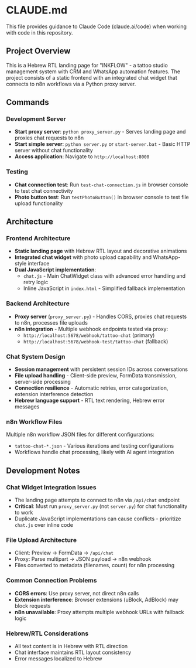 # CLAUDE.md

This file provides guidance to Claude Code (claude.ai/code) when working with code in this repository.

## Project Overview

This is a Hebrew RTL landing page for "INKFLOW" - a tattoo studio management system with CRM and WhatsApp automation features. The project consists of a static frontend with an integrated chat widget that connects to n8n workflows via a Python proxy server.

## Commands

### Development Server
- **Start proxy server**: `python proxy_server.py` - Serves landing page and proxies chat requests to n8n
- **Start simple server**: `python server.py` or `start-server.bat` - Basic HTTP server without chat functionality  
- **Access application**: Navigate to `http://localhost:8000`

### Testing
- **Chat connection test**: Run `test-chat-connection.js` in browser console to test chat connectivity
- **Photo button test**: Run `testPhotoButton()` in browser console to test file upload functionality

## Architecture

### Frontend Architecture
- **Static landing page** with Hebrew RTL layout and decorative animations
- **Integrated chat widget** with photo upload capability and WhatsApp-style interface
- **Dual JavaScript implementation**:
  - `chat.js` - Main ChatWidget class with advanced error handling and retry logic
  - Inline JavaScript in `index.html` - Simplified fallback implementation

### Backend Architecture  
- **Proxy server** (`proxy_server.py`) - Handles CORS, proxies chat requests to n8n, processes file uploads
- **n8n integration** - Multiple webhook endpoints tested via proxy:
  - `http://localhost:5678/webhook/tattoo-chat` (primary)
  - `http://localhost:5678/webhook-test/tattoo-chat` (fallback)

### Chat System Design
- **Session management** with persistent session IDs across conversations
- **File upload handling** - Client-side preview, FormData transmission, server-side processing
- **Connection resilience** - Automatic retries, error categorization, extension interference detection
- **Hebrew language support** - RTL text rendering, Hebrew error messages

### n8n Workflow Files
Multiple n8n workflow JSON files for different configurations:
- `tattoo-chat-*.json` - Various iterations and testing configurations
- Workflows handle chat processing, likely with AI agent integration

## Development Notes

### Chat Widget Integration Issues
- The landing page attempts to connect to n8n via `/api/chat` endpoint
- **Critical**: Must run `proxy_server.py` (not `server.py`) for chat functionality to work
- Duplicate JavaScript implementations can cause conflicts - prioritize `chat.js` over inline code

### File Upload Architecture  
- Client: Preview → FormData → `/api/chat`
- Proxy: Parse multipart → JSON payload → n8n webhook
- Files converted to metadata (filenames, count) for n8n processing

### Common Connection Problems
- **CORS errors**: Use proxy server, not direct n8n calls
- **Extension interference**: Browser extensions (uBlock, AdBlock) may block requests  
- **n8n unavailable**: Proxy attempts multiple webhook URLs with fallback logic

### Hebrew/RTL Considerations
- All text content is in Hebrew with RTL direction
- Chat interface maintains RTL layout consistency
- Error messages localized to Hebrew